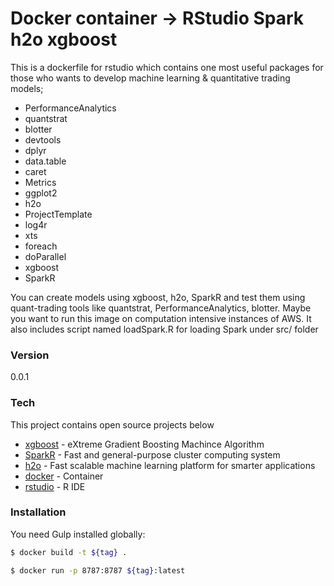 # Docker container -> RStudio Spark h2o xgboost

This is a dockerfile for rstudio which contains one most useful packages for those who wants to develop machine learning & quantitative trading models;

  - PerformanceAnalytics
  - quantstrat
  - blotter
  - devtools
  - dplyr
  - data.table
  - caret
  - Metrics
  - ggplot2
  - h2o
  - ProjectTemplate
  - log4r
  - xts
  - foreach
  - doParallel
  - xgboost
  - SparkR

You can create models using xgboost, h2o, SparkR and test them using quant-trading tools like quantstrat, PerformanceAnalytics, blotter. Maybe you want to run this image on computation intensive instances of AWS.
It also includes script named loadSpark.R for loading Spark under src/ folder

### Version
0.0.1

### Tech

This project contains open source projects below

* [xgboost] - eXtreme Gradient Boosting Machince Algorithm
* [SparkR] -  Fast and general-purpose cluster computing system
* [h2o] - Fast scalable machine learning platform for smarter applications
* [docker] - Container
* [rstudio] - R IDE

### Installation

You need Gulp installed globally:

```sh
$ docker build -t ${tag} .
```

```sh
$ docker run -p 8787:8787 ${tag}:latest
```

   [xgboost]: <https://github.com/dmlc/xgboost>
   [SparkR]: <https://spark.apache.org/docs/1.6.0/sparkr.html>
   [h2o]: <http://www.h2o.ai/>
   [docker]: <https://www.docker.com/>
   [rstudio]: <https://www.rstudio.com/>